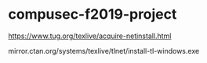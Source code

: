 # compusec-f2019-project

https://www.tug.org/texlive/acquire-netinstall.html

mirror.ctan.org/systems/texlive/tlnet/install-tl-windows.exe
